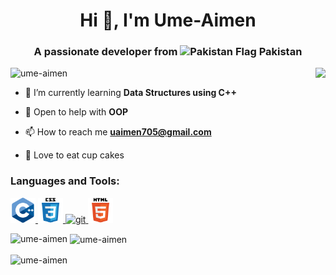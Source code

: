 <h1 align="center">Hi 👋, I'm Ume-Aimen</h1>
<h3 align="center">A passionate developer from <img src="https://upload.wikimedia.org/wikipedia/commons/3/32/Flag_of_Pakistan.svg" alt="Pakistan Flag" width="20"/> Pakistan </h3>
<img align="right" src="https://cdna.artstation.com/p/assets/images/images/042/631/286/original/bryan-rodriguez-belchibia-1-rightspeed.gif?1635037562" height="200"/>
<p align="left"> <img src="https://komarev.com/ghpvc/?username=ume-aimen&label=Profile%20views&color=0e75b6&style=flat" alt="ume-aimen" /> </p>

- 🌱 I’m currently learning **Data Structures using C++**

- 🤝 Open to help with **OOP**

- 📫 How to reach me **uaimen705@gmail.com**

- 💞️ Love to eat cup cakes

<p align="left">
</p>

<h3 align="left">Languages and Tools:</h3>
<p align="left"> <a href="https://www.w3schools.com/cpp/" target="_blank" rel="noreferrer"> <img src="https://raw.githubusercontent.com/devicons/devicon/master/icons/cplusplus/cplusplus-original.svg" alt="cplusplus" width="40" height="40"/> </a> <a href="https://www.w3schools.com/css/" target="_blank" rel="noreferrer"> <img src="https://raw.githubusercontent.com/devicons/devicon/master/icons/css3/css3-original-wordmark.svg" alt="css3" width="40" height="40"/> </a> <a href="https://git-scm.com/" target="_blank" rel="noreferrer"> <img src="https://www.vectorlogo.zone/logos/git-scm/git-scm-icon.svg" alt="git" width="40" height="40"/> </a> <a href="https://www.w3.org/html/" target="_blank" rel="noreferrer"> <img src="https://raw.githubusercontent.com/devicons/devicon/master/icons/html5/html5-original-wordmark.svg" alt="html5" width="40" height="40"/> </a> </p>

<p><img align="left" src="https://github-readme-stats.vercel.app/api/top-langs?username=ume-aimen&show_icons=true&locale=en&layout=compact" alt="ume-aimen" /></p>

<p>&nbsp;<img align="center" src="https://github-readme-stats.vercel.app/api?username=ume-aimen&show_icons=true&locale=en" alt="ume-aimen" /></p>

<p><img align="center" src="https://github-readme-streak-stats.herokuapp.com/?user=ume-aimen&" alt="ume-aimen" /></p>

